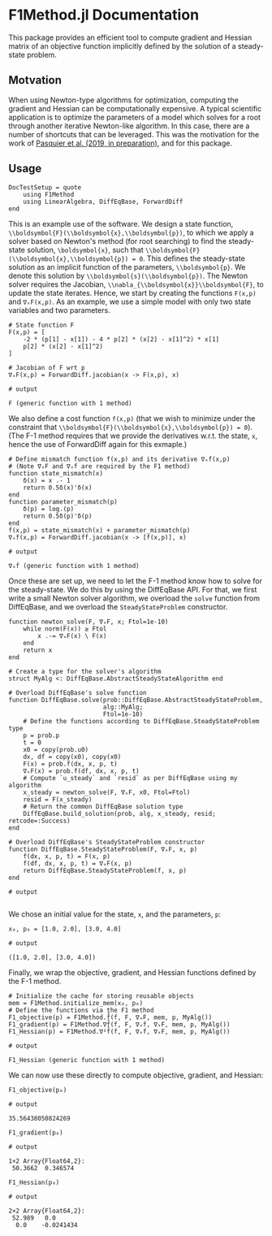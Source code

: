 # F1Method.jl Documentation

This package provides an efficient tool to compute gradient and Hessian matrix of an objective function implicitly defined by the solution of a steady-state problem.

## Motvation

When using Newton-type algorithms for optimization, computing the gradient and Hessian can be computationally expensive.
A typical scientific application is to optimize the parameters of a model which solves for a root through another iterative Newton-like algorithm.
In this case, there are a number of shortcuts that can be leveraged.
This was the motivation for the work of [Pasquier et al. (2019, in preparation)](), and for this package.

## Usage

```@meta
DocTestSetup = quote
    using F1Method
    using LinearAlgebra, DiffEqBase, ForwardDiff
end
```

This is an example use of the software.
We design a state function,
``\\boldsymbol{F}(\\boldsymbol{x},\\boldsymbol{p})``,
to which we apply a solver based on Newton's method (for root searching) to find the steady-state solution,
``\boldsymbol{x}``,
such that
``\\boldsymbol{F}(\\boldsymbol{x},\\boldsymbol{p}) = 0``.
This defines the steady-state solution as an implicit function of the parameters, ``\\boldsymbol{p}``.
We denote this solution by ``\\boldsymbol{s}(\\boldsymbol{p})``.
The Newton solver requires the Jacobian, ``\\nabla_{\\boldsymbol{x}}\\boldsymbol{F}``, to update the state iterates.
Hence, we start by creating the functions `F(x,p)` and `∇ₓF(x,p)`.
As an example, we use a simple model with only two state variables and two parameters.

```jldoctest usage
# State function F
F(x,p) = [
    -2 * (p[1] - x[1]) - 4 * p[2] * (x[2] - x[1]^2) * x[1]
    p[2] * (x[2] - x[1]^2)
]

# Jacobian of F wrt p
∇ₓF(x,p) = ForwardDiff.jacobian(x -> F(x,p), x)

# output

F (generic function with 1 method)
```

We also define a cost function `f(x,p)` (that we wish to minimize under the constraint that ``\\boldsymbol{F}(\\boldsymbol{x},\\boldsymbol{p}) = 0``).
(The F-1 method requires that we provide the derivatives w.r.t. the state, `x`, hence the use of ForwardDiff again for this exmaple.)

```jldoctest usage
# Define mismatch function f(x,p) and its derivative ∇ₓf(x,p)
# (Note ∇ₓF and ∇ₓf are required by the F1 method)
function state_mismatch(x)
    δ(x) = x .- 1
    return 0.5δ(x)'δ(x)
end
function parameter_mismatch(p)
    δ(p) = log.(p)
    return 0.5δ(p)'δ(p)
end
f(x,p) = state_mismatch(x) + parameter_mismatch(p)
∇ₓf(x,p) = ForwardDiff.jacobian(x -> [f(x,p)], x)

# output

∇ₓf (generic function with 1 method)
```

Once these are set up, we need to let the F-1 method know how to solve for the steady-state.
We do this by using the DiffEqBase API.
For that, we first write a small Newton solver algorithm, we overload the `solve` function from DiffEqBase, and we overload the `SteadyStateProblem` constructor.

```jldoctest usage
function newton_solve(F, ∇ₓF, x; Ftol=1e-10)
    while norm(F(x)) ≥ Ftol
        x .-= ∇ₓF(x) \ F(x)
    end
    return x
end

# Create a type for the solver's algorithm
struct MyAlg <: DiffEqBase.AbstractSteadyStateAlgorithm end

# Overload DiffEqBase's solve function
function DiffEqBase.solve(prob::DiffEqBase.AbstractSteadyStateProblem,
                          alg::MyAlg;
                          Ftol=1e-10)
    # Define the functions according to DiffEqBase.SteadyStateProblem type
    p = prob.p
    t = 0
    x0 = copy(prob.u0)
    dx, df = copy(x0), copy(x0)
    F(x) = prob.f(dx, x, p, t)
    ∇ₓF(x) = prob.f(df, dx, x, p, t)
    # Compute `u_steady` and `resid` as per DiffEqBase using my algorithm
    x_steady = newton_solve(F, ∇ₓF, x0, Ftol=Ftol)
    resid = F(x_steady)
    # Return the common DiffEqBase solution type
    DiffEqBase.build_solution(prob, alg, x_steady, resid; retcode=:Success)
end

# Overload DiffEqBase's SteadyStateProblem constructor
function DiffEqBase.SteadyStateProblem(F, ∇ₓF, x, p)
    f(dx, x, p, t) = F(x, p)
    f(df, dx, x, p, t) = ∇ₓF(x, p)
    return DiffEqBase.SteadyStateProblem(f, x, p)
end

# output


```

We chose an initial value for the state, `x`, and the parameters, `p`:

```jldoctest usage
x₀, p₀ = [1.0, 2.0], [3.0, 4.0]

# output

([1.0, 2.0], [3.0, 4.0])
```

Finally, we wrap the objective, gradient, and Hessian functions defined by the F-1 method.

```jldoctest usage
# Initialize the cache for storing reusable objects
mem = F1Method.initialize_mem(x₀, p₀)
# Define the functions via the F1 method
F1_objective(p) = F1Method.f̂(f, F, ∇ₓF, mem, p, MyAlg())
F1_gradient(p) = F1Method.∇f̂(f, F, ∇ₓf, ∇ₓF, mem, p, MyAlg())
F1_Hessian(p) = F1Method.∇²f̂(f, F, ∇ₓf, ∇ₓF, mem, p, MyAlg())

# output

F1_Hessian (generic function with 1 method)
```

We can now use these directly to compute objective, gradient, and Hessian:

```jldoctest usage
F1_objective(p₀)

# output

35.56438050824269
```

```jldoctest usage
F1_gradient(p₀)

# output

1×2 Array{Float64,2}:
 50.3662  0.346574
```


```jldoctest usage
F1_Hessian(p₀)

# output

2×2 Array{Float64,2}:
 52.989   0.0
  0.0    -0.0241434
```

